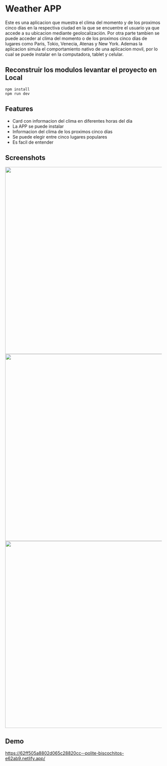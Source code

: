 # Weather APP

Este es una aplicacion que muestra el clima del momento y de los proximos cinco días en la respectiva ciudad en la que se encuentre el usuario ya que accede a su ubicacion mediante geolocalización. Por otra parte tambien se puede acceder al clima del momento o de los proximos cinco días de lugares como Paris, Tokio, Venecia, Atenas y New York. Ademas la aplicacion simula el comportamiento nativo de una aplicacion movil, por lo cual se puede instalar en la computadora, tablet y celular.

## Reconstruir los modulos levantar el proyecto en Local
```
npm install
npm run dev
```

## Features

- Card con informacion del clima en diferentes horas del día
- La APP se puede instalar
- Informacion del clima de los proximos cinco días 
- Se puede elegir entre cinco lugares populares
- Es facil de entender


## Screenshots

<div align="center">
  <img  src="https://res.cloudinary.com/dcwoyu2zc/image/upload/v1660898697/assets/notebook_k1pcoz.jpg" width="600px"/> 
</div>

<div align="center">
  <img src="https://res.cloudinary.com/dcwoyu2zc/image/upload/v1660898698/assets/tablet_monlcp.jpg" width="600px"/>
</div>

<div align="center">
  <img src="https://res.cloudinary.com/dcwoyu2zc/image/upload/v1660898697/assets/smartphone_bfccdj.jpg" width="600px"/>
</div>


## Demo

https://62ff505a8802d065c28820cc--polite-biscochitos-e62ab9.netlify.app/
